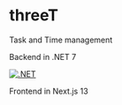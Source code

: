 # threeT
Task and Time management

Backend in .NET 7

[![.NET](https://github.com/raulshma/threeT/actions/workflows/dotnet.yml/badge.svg)](https://github.com/raulshma/threeT/actions/workflows/dotnet.yml)


Frontend in Next.js 13
